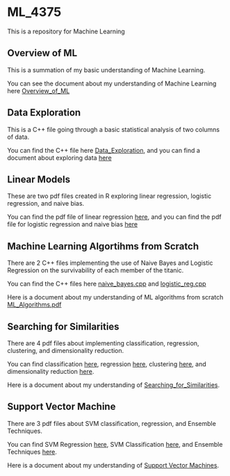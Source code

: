 # ML_4375
This is a repository for Machine Learning

## Overview of ML

This is a summation of my basic understanding of Machine Learning.

You can see the document about my understanding of Machine Learning here [Overview_of_ML](Overview_of_ML.pdf)

## Data Exploration

This is a C++ file going through a basic statistical analysis of two columns of data.

You can find the C++ file here [Data_Exploration](Data_Exploration.cpp), and you can find a document about exploring data [here](Data_Exploration.pdf)

## Linear Models

These are two pdf files created in R exploring linear regression, logistic regression, and naive bias.

You can find the pdf file of linear regression [here](Regression.pdf), and you can find the pdf file for logistic regression and naive bias [here](Classification.pdf)

## Machine Learning Algortihms from Scratch

There are 2 C++ files implementing the use of Naive Bayes and Logistic Regression on the survivability of each member of the titanic.

You can find the C++ files here [naive_bayes.cpp](naive_bayes.cpp) and [logistic_reg.cpp](logistic_reg.cpp)

Here is a document about my understanding of ML algorithms from scratch [ML_Algorithms.pdf](ML_Algorithms.pdf)

## Searching for Similarities

There are 4 pdf files about implementing classification, regression, clustering, and dimensionality reduction.

You can find classification [here](Notebook1.pdf), regression [here](Notebook2_1.pdf), clustering [here](Clustering.pdf), and dimensionality reduction [here](Notebook4.pdf).

Here is a document about my understanding of [Searching_for_Similarities](SearchingforSimilarity.pdf).

## Support Vector Machine

There are 3 pdf files about SVM classification, regression, and Ensemble Techniques.

You can find SVM Regression [here](Notebook_1_Regression.pdf), SVM Classification [here](Notebook_2_Classification.pdf), and Ensemble Techniques [here](Notebook3_EM.nb.html).

Here is a document about my understanding of [Support Vector Machines](SVM.pdf).
